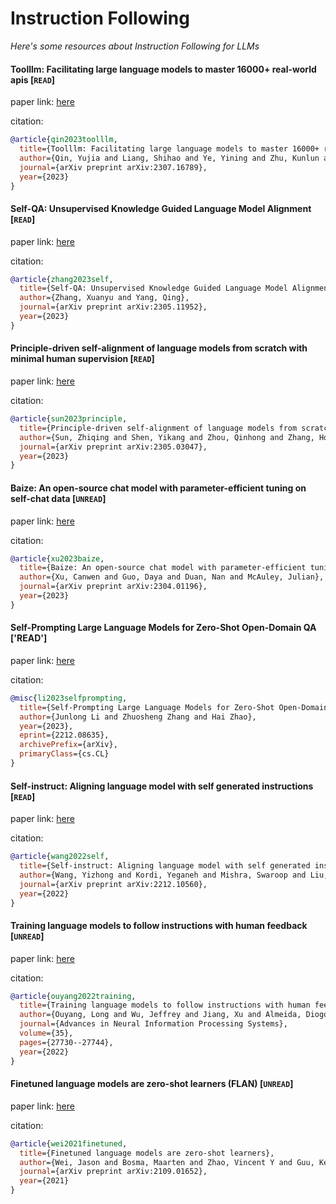 
# Instruction Following
*Here's some resources about Instruction Following for LLMs*


#### Toolllm: Facilitating large language models to master 16000+ real-world apis [`READ`]

paper link: [here](https://arxiv.org/pdf/2307.16789.pdf)

citation: 
```bibtex
@article{qin2023toolllm,
  title={Toolllm: Facilitating large language models to master 16000+ real-world apis},
  author={Qin, Yujia and Liang, Shihao and Ye, Yining and Zhu, Kunlun and Yan, Lan and Lu, Yaxi and Lin, Yankai and Cong, Xin and Tang, Xiangru and Qian, Bill and others},
  journal={arXiv preprint arXiv:2307.16789},
  year={2023}
}
```

#### Self-QA: Unsupervised Knowledge Guided Language Model Alignment [`READ`]

paper link: [here](https://arxiv.org/pdf/2305.11952)

citation: 
```bibtex
@article{zhang2023self,
  title={Self-QA: Unsupervised Knowledge Guided Language Model Alignment},
  author={Zhang, Xuanyu and Yang, Qing},
  journal={arXiv preprint arXiv:2305.11952},
  year={2023}
}
```
    
    

#### Principle-driven self-alignment of language models from scratch with minimal human supervision [`READ`]

paper link: [here](https://arxiv.org/pdf/2305.03047)

citation: 
```bibtex
@article{sun2023principle,
  title={Principle-driven self-alignment of language models from scratch with minimal human supervision},
  author={Sun, Zhiqing and Shen, Yikang and Zhou, Qinhong and Zhang, Hongxin and Chen, Zhenfang and Cox, David and Yang, Yiming and Gan, Chuang},
  journal={arXiv preprint arXiv:2305.03047},
  year={2023}
}
```




#### Baize: An open-source chat model with parameter-efficient tuning on self-chat data [`UNREAD`]

paper link: [here](https://arxiv.org/pdf/2304.01196)

citation: 
```bibtex
@article{xu2023baize,
  title={Baize: An open-source chat model with parameter-efficient tuning on self-chat data},
  author={Xu, Canwen and Guo, Daya and Duan, Nan and McAuley, Julian},
  journal={arXiv preprint arXiv:2304.01196},
  year={2023}
}
```


#### Self-Prompting Large Language Models for Zero-Shot Open-Domain QA ['READ']

paper link: [here](https://arxiv.org/pdf/2212.08635.pdf)

citation: 
```bibtex
@misc{li2023selfprompting,
  title={Self-Prompting Large Language Models for Zero-Shot Open-Domain QA}, 
  author={Junlong Li and Zhuosheng Zhang and Hai Zhao},
  year={2023},
  eprint={2212.08635},
  archivePrefix={arXiv},
  primaryClass={cs.CL}
}
```


#### Self-instruct: Aligning language model with self generated instructions [`READ`]

paper link: [here](https://arxiv.org/pdf/2212.10560)

citation: 
```bibtex
@article{wang2022self,
  title={Self-instruct: Aligning language model with self generated instructions},
  author={Wang, Yizhong and Kordi, Yeganeh and Mishra, Swaroop and Liu, Alisa and Smith, Noah A and Khashabi, Daniel and Hajishirzi, Hannaneh},
  journal={arXiv preprint arXiv:2212.10560},
  year={2022}
}
```

#### Training language models to follow instructions with human feedback [`UNREAD`]

paper link: [here](https://proceedings.neurips.cc/paper_files/paper/2022/file/b1efde53be364a73914f58805a001731-Paper-Conference.pdf)

citation: 
```bibtex
@article{ouyang2022training,
  title={Training language models to follow instructions with human feedback},
  author={Ouyang, Long and Wu, Jeffrey and Jiang, Xu and Almeida, Diogo and Wainwright, Carroll and Mishkin, Pamela and Zhang, Chong and Agarwal, Sandhini and Slama, Katarina and Ray, Alex and others},
  journal={Advances in Neural Information Processing Systems},
  volume={35},
  pages={27730--27744},
  year={2022}
}
```


#### Finetuned language models are zero-shot learners (FLAN) [`UNREAD`]

paper link: [here](https://arxiv.org/pdf/2109.01652)

citation: 
```bibtex
@article{wei2021finetuned,
  title={Finetuned language models are zero-shot learners},
  author={Wei, Jason and Bosma, Maarten and Zhao, Vincent Y and Guu, Kelvin and Yu, Adams Wei and Lester, Brian and Du, Nan and Dai, Andrew M and Le, Quoc V},
  journal={arXiv preprint arXiv:2109.01652},
  year={2021}
}
```
    

